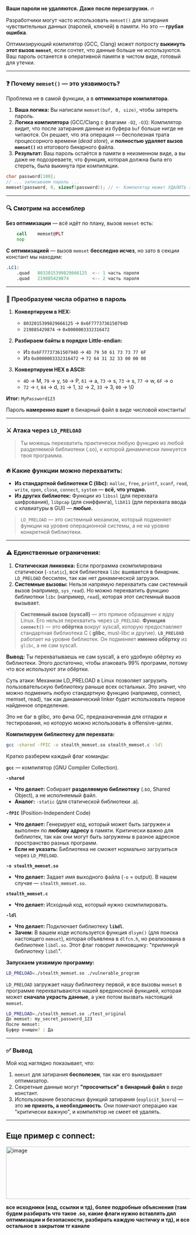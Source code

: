 **Ваши пароли не удаляются. Даже после перезагрузки.** 🔥

Разработчики могут часто использовать `memset()` для затирания чувствительных данных (паролей, ключей) в памяти. Но это — **грубая ошибка**.

Оптимизирующий компилятор (GCC, Clang) может попросту **выкинуть этот вызов `memset`**, если сочтет, что данные больше не используются. Ваш пароль останется в оперативной памяти в чистом виде, готовый для утечки.

---

### ❓ Почему `memset()` — это уязвимость?

Проблема не в самой функции, а в **оптимизаторе компилятора**.

1.  **Ваша логика:** Вы написали `memset(buf, 0, size)`, чтобы затереть пароль.
2.  **Логика компилятора** (GCC/Clang с флагами `-O2`, `-O3`): Компилятор видит, что после затирания данные из буфера `buf` больше нигде не читаются. Он решает, что эта операция — бесполезная трата процессорного времени (*dead store*), и **полностью удаляет вызов `memset()`** из итогового бинарного файла.
3.  **Результат:** Ваш пароль остаётся в памяти в неизменном виде, а вы даже не подозреваете, что функция, которая должна была его стереть, была выкинута при компиляции.

```c
char password[100];
// ... записываем пароль ...
memset(password, 0, sizeof(password)); // <- Компилятор может УДАЛИТЬ эту строчку
```

---

### 🔍 Смотрим на ассемблер

**Без оптимизации** — всё идёт по плану, вызов `memset` есть:
```asm
	call	memset@PLT
	nop
```

**С оптимизацией** — вызов `memset` **бесследно исчез**, но зато в секции констант мы находим:
```asm
.LC1:
	.quad	8032015399829666125  <-- 1 часть пароля
	.quad	219885429874         <-- 2 часть пароля
```

---

### 🧩 Преобразуем числа обратно в пароль

1.  **Конвертируем в HEX:**
    *   `8032015399829666125` → `0x6F7773736150794D`
    *   `219885429874` → `0x0000003332316472`

2.  **Разбираем байты в порядке Little-endian:**
    *   Из `0x6F7773736150794D` → `4D 79 50 61 73 73 77 6F`
    *   Из `0x0000003332316472` → `72 64 31 32 33 00 00 00`

3.  **Конвертируем HEX в ASCII:**
    *   `4D` → M, `79` → y, `50` → P, `61` → a, `73` → s, `73` → s, `77` → w, `6F` → o
    *   `72` → r, `64` → d, `31` → 1, `32` → 2, `33` → 3, `00` → \0

**Итог:** `MyPassword123`

Пароль **намеренно вшит** в бинарный файл в виде числовой константы!

---

### ⚔️ Атака через `LD_PRELOAD`
> Ты можешь перехватить практически любую функцию из любой разделяемой библиотеки (.so), к которой динамически линкуется твоя программа.

### 🔥 Какие функции можно перехватить:

*   **Из стандартной библиотеки C (libc):** `malloc`, `free`, `printf`, `scanf`, `read`, `write`, `open`, `close`, `connect`, `system` — **всё, что угодно.**
*   **Из других библиотек:** Функции из `libssl` (для перехвата шифрования), `libpcap` (для сниффинга), `libX11` (для перехвата ввода с клавиатуры в GUI) — **любые.**
> `LD_PRELOAD` — это системный механизм, который подменяет функции на уровне операционной системы, а не на уровне конкретной библиотеки.
---

### ⚠️ Единственные ограничения:

1.  **Статическая линковка:** Если программа скомпилирована статически (`-static`), вся библиотека `libc` вшивается в бинарник. `LD_PRELOAD` бессилен, так как нет динамической загрузки.
2.  **Системные вызовы:** Нельзя напрямую перехватить сам системный вызов (например, `sys_read`). Но можно перехватить функцию библиотеки `libc` (например, `read`), которая этот системный вызов вызывает.
>**Системный вызов (syscall)** — это прямое обращение к ядру Linux. Его нельзя перехватить через `LD_PRELOAD`.
**Функция `connect()`** — это **обёртка** вокруг syscall, которую предоставляет стандартная библиотека C ( **glibc**, musl-libc и другие).
**`LD_PRELOAD`** работает на уровне библиотек. Он подменяет **именно обёртку** из `glibc`, а не сам syscall.

**Вывод:** Ты перехватываешь не сам syscall, а его удобную обёртку из библиотеки. Этого достаточно, чтобы атаковать 99% программ, потому что все используют эти обёртки.

Суть атаки: Механизм LD_PRELOAD в Linux позволяет загрузить пользовательскую библиотеку раньше всех остальных. Это значит, что можно подменить любую стандартную функцию (например, connect, memset, read), так как динамический linker будет использовать первое найденное определение.

Это не баг в glibc, это фича ОС, предназначенная для отладки и тестирования, но которую можно использовать в offensive-целях.

**Компилируем библиотеку для перехвата:**
```bash
gcc -shared -fPIC -o stealth_memset.so stealth_memset.c -ldl
```

Кратко разберем каждый флаг команды:

**`gcc`** — компилятор (GNU Compiler Collection).

**`-shared`**
*   **Что делает:** Собирает **разделяемую библиотеку** (.so, Shared Object), а не исполняемый файл.
*   **Аналог:** `-static` (для статической библиотеки .a).

**`-fPIC`** (Position-Independent Code)
*   **Что делает:** Генерирует код, который может быть загружен и выполнен по **любому адресу** в памяти. Критически важно для библиотек, так как они могут быть загружены в разное адресное пространство разных программ.
*   **Если не указать:** Библиотека не сможет нормально загрузиться через `LD_PRELOAD`.

**`-o stealth_memset.so`**
*   **Что делает:** Задает имя выходного файла (`-o` = output). В нашем случае — `stealth_memset.so`.

**`stealth_memset.c`**
*   **Что делает:** Исходный код, который нужно скомпилировать.

**`-ldl`**
*   **Что делает:** Подключает библиотеку **`libdl`**.
*   **Зачем:** В вашем коде используется функция `dlsym()` (для поиска настоящего `memset`), которая объявлена в `dlfcn.h`, но реализована в библиотеке `libdl.so`. Этот флаг говорит линковщику: "прилинкуй библиотеку `libdl`".


**Запускаем уязвимую программу:**
```bash
LD_PRELOAD=./stealth_memset.so ./vulnerable_program
```

`LD_PRELOAD` загружает нашу библиотеку первой, и все вызовы `memset` в программе перехватываются нашей вредоносной функцией, которая может **сначала украсть данные**, а уже потом вызвать настоящий `memset`.

```bash
LD_PRELOAD=./stealth_memset.so ./test_original
До memset: my_secret_password_123
После memset:
Буфер очищен? : Да
```

---

### ✅ Вывод

Мой код наглядно показывает, что:

1.  `memset` для затирания **бесполезен**, так как его выкидывает оптимизатор.
2.  Секретные данные могут **"просочиться" в бинарный файл** в виде констант.
3.  Использование безопасных функций затирания (`explicit_bzero`) — это **не прихоть, а необходимость**. Они помечают операцию как "критически важную", и компилятор не смеет её удалять.

---
## Еще пример с connect:

<img width="700" height="143" alt="image" src="https://github.com/user-attachments/assets/24de6ad3-2725-45d8-b65e-35916e7087ae" />


**все исходники (код, ссылки и тд), более подробные объяснения (там будем разбирать что такое .so, какие флаги нужно вставлять дял оптимизации и безопасности, разбирать каждую частичку и тд), и все остальное в закрытом тг канале**
